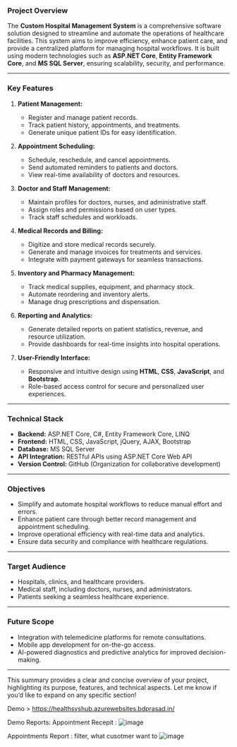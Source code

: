 ### **Project Overview**
The **Custom Hospital Management System** is a comprehensive software solution designed to streamline and automate the operations of healthcare facilities. This system aims to improve efficiency, enhance patient care, and provide a centralized platform for managing hospital workflows. It is built using modern technologies such as **ASP.NET Core**, **Entity Framework Core**, and **MS SQL Server**, ensuring scalability, security, and performance.

---

### **Key Features**
1. **Patient Management:**
   - Register and manage patient records.
   - Track patient history, appointments, and treatments.
   - Generate unique patient IDs for easy identification.

2. **Appointment Scheduling:**
   - Schedule, reschedule, and cancel appointments.
   - Send automated reminders to patients and doctors.
   - View real-time availability of doctors and resources.

3. **Doctor and Staff Management:**
   - Maintain profiles for doctors, nurses, and administrative staff.
   - Assign roles and permissions based on user types.
   - Track staff schedules and workloads.

4. **Medical Records and Billing:**
   - Digitize and store medical records securely.
   - Generate and manage invoices for treatments and services.
   - Integrate with payment gateways for seamless transactions.

5. **Inventory and Pharmacy Management:**
   - Track medical supplies, equipment, and pharmacy stock.
   - Automate reordering and inventory alerts.
   - Manage drug prescriptions and dispensation.

6. **Reporting and Analytics:**
   - Generate detailed reports on patient statistics, revenue, and resource utilization.
   - Provide dashboards for real-time insights into hospital operations.

7. **User-Friendly Interface:**
   - Responsive and intuitive design using **HTML**, **CSS**, **JavaScript**, and **Bootstrap**.
   - Role-based access control for secure and personalized user experiences.

---

### **Technical Stack**
- **Backend:** ASP.NET Core, C#, Entity Framework Core, LINQ
- **Frontend:** HTML, CSS, JavaScript, jQuery, AJAX, Bootstrap
- **Database:** MS SQL Server
- **API Integration:** RESTful APIs using ASP.NET Core Web API
- **Version Control:** GitHub (Organization for collaborative development)

---

### **Objectives**
- Simplify and automate hospital workflows to reduce manual effort and errors.
- Enhance patient care through better record management and appointment scheduling.
- Improve operational efficiency with real-time data and analytics.
- Ensure data security and compliance with healthcare regulations.

---

### **Target Audience**
- Hospitals, clinics, and healthcare providers.
- Medical staff, including doctors, nurses, and administrators.
- Patients seeking a seamless healthcare experience.

---

### **Future Scope**
- Integration with telemedicine platforms for remote consultations.
- Mobile app development for on-the-go access.
- AI-powered diagnostics and predictive analytics for improved decision-making.

---

This summary provides a clear and concise overview of your project, highlighting its purpose, features, and technical aspects. Let me know if you’d like to expand on any specific section!

Demo > 
https://healthsyshub.azurewebsites.bdprasad.in/

Demo Reports:
Appointment Recepit : 
![image](https://github.com/user-attachments/assets/7166b461-0a46-409b-b50b-35d42729696f)

Appointments Report : filter, what cusotmer want to 
![image](https://github.com/user-attachments/assets/c5c48d59-8b23-4e20-8f06-a3dc09591072)
